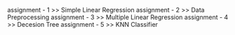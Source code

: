 assignment - 1 >> Simple Linear Regression
assignment - 2 >> Data Preprocessing
assignment - 3 >> Multiple Linear Regression
assignment - 4 >> Decesion Tree
assignment - 5 >> KNN Classifier

